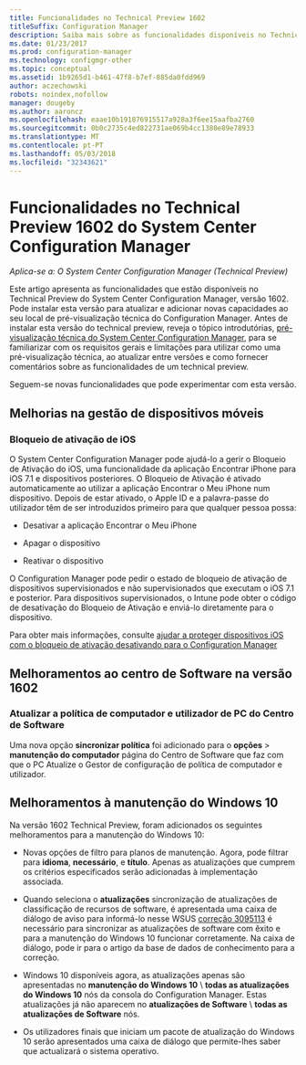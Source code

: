 ```yaml
---
title: Funcionalidades no Technical Preview 1602
titleSuffix: Configuration Manager
description: Saiba mais sobre as funcionalidades disponíveis no Technical Preview do System Center Configuration Manager, versão 1602.
ms.date: 01/23/2017
ms.prod: configuration-manager
ms.technology: configmgr-other
ms.topic: conceptual
ms.assetid: 1b9265d1-b461-47f8-b7ef-885da0fdd969
author: aczechowski
robots: noindex,nofollow
manager: dougeby
ms.author: aaroncz
ms.openlocfilehash: eaae10b191876915517a928a3f6ee15aafba2760
ms.sourcegitcommit: 0b0c2735c4ed822731ae069b4cc1380e89e78933
ms.translationtype: MT
ms.contentlocale: pt-PT
ms.lasthandoff: 05/03/2018
ms.locfileid: "32343621"
---
```

# <a name="capabilities-in-technical-preview-1602-for-system-center-configuration-manager"></a>Funcionalidades no Technical Preview 1602 do System Center Configuration Manager

*Aplica-se a: O System Center Configuration Manager (Technical Preview)*

Este artigo apresenta as funcionalidades que estão disponíveis no Technical Preview do System Center Configuration Manager, versão 1602. Pode instalar esta versão para atualizar e adicionar novas capacidades ao seu local de pré-visualização técnica do Configuration Manager. Antes de instalar esta versão do technical preview, reveja o tópico introdutórias, [pré-visualização técnica do System Center Configuration Manager](../../core/get-started/technical-preview.md), para se familiarizar com os requisitos gerais e limitações para utilizar como uma pré-visualização técnica, ao atualizar entre versões e como fornecer comentários sobre as funcionalidades de um technical preview.  

 Seguem-se novas funcionalidades que pode experimentar com esta versão.  

##  <a name="BKMK_MDM"></a> Melhorias na gestão de dispositivos móveis  

### <a name="ios-activation-lock"></a>Bloqueio de ativação de iOS  
 O System Center Configuration Manager pode ajudá-lo a gerir o Bloqueio de Ativação do iOS, uma funcionalidade da aplicação Encontrar iPhone para iOS 7.1 e dispositivos posteriores. O Bloqueio de Ativação é ativado automaticamente ao utilizar a aplicação Encontrar o Meu iPhone num dispositivo. Depois de estar ativado, o Apple ID e a palavra-passe do utilizador têm de ser introduzidos primeiro para que qualquer pessoa possa:  

-   Desativar a aplicação Encontrar o Meu iPhone  

-   Apagar o dispositivo  

-   Reativar o dispositivo  

 O Configuration Manager pode pedir o estado de bloqueio de ativação de dispositivos supervisionados e não supervisionados que executam o iOS 7.1 e posterior. Para dispositivos supervisionados, o Intune pode obter o código de desativação do Bloqueio de Ativação e enviá-lo diretamente para o dispositivo.  

 Para obter mais informações, consulte [ajudar a proteger dispositivos iOS com o bloqueio de ativação desativando para o Configuration Manager](/sccm/mdm/deploy-use/manage-ios-activation-lock)  

##  <a name="BKMK_SC1601"></a> Melhoramentos ao centro de Software na versão 1602  

### <a name="refresh-pc-machine-and-user-policy-from-software-center"></a>Atualizar a política de computador e utilizador de PC do Centro de Software  
 Uma nova opção **sincronizar política** foi adicionado para o **opções** > **manutenção do computador** página do Centro de Software que faz com que o PC Atualize o Gestor de configuração de política de computador e utilizador.  

##  <a name="BKMK_Win10Servicing"></a> Melhoramentos à manutenção do Windows 10  
 Na versão 1602 Technical Preview, foram adicionados os seguintes melhoramentos para a manutenção do Windows 10:  

-   Novas opções de filtro para planos de manutenção.  Agora, pode filtrar para **idioma**, **necessário**, e **título**. Apenas as atualizações que cumprem os critérios especificados serão adicionadas à implementação associada.  

-   Quando seleciona o **atualizações** sincronização de atualizações de classificação de recursos de software, é apresentada uma caixa de diálogo de aviso para informá-lo nesse WSUS [correção 3095113](https://support.microsoft.com/kb/3095113) é necessário para sincronizar as atualizações de software com êxito e para a manutenção do Windows 10 funcionar corretamente.  Na caixa de diálogo, pode ir para o artigo da base de dados de conhecimento para a correção.  

-   Windows 10 disponíveis agora, as atualizações apenas são apresentadas no **manutenção do Windows 10** \ **todas as atualizações do Windows 10** nós da consola do Configuration Manager. Estas atualizações já não aparecem no **atualizações de Software** \ **todas as atualizações de Software** nós.  

-   Os utilizadores finais que iniciam um pacote de atualização do Windows 10 serão apresentados uma caixa de diálogo que permite-lhes saber que actualizará o sistema operativo.  
